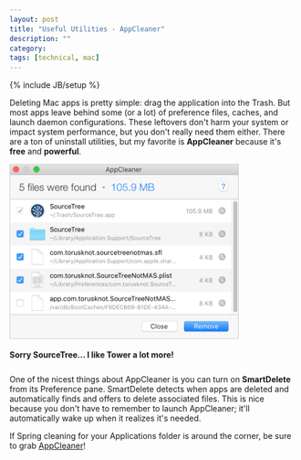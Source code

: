 ```yaml
---
layout: post
title: "Useful Utilities - AppCleaner"
description: ""
category: 
tags: [technical, mac]
---
```

{% include JB/setup %}

Deleting Mac apps is pretty simple: drag the application into the Trash. But most apps leave behind some (or a lot) of preference files, caches, and launch daemon configurations. These leftovers don't harm your system or impact system performance, but you don't really need them either. There are a ton of uninstall utilities, but my favorite is **AppCleaner** because it's **free** and **powerful**.

<div>
	<img class="rounded-corners" style="max-width: 400px; border: 1px solid #cdcdcd;" src="/assets/images/posts/2016-05-12/app_clean_source_tree.png"/>
	<p class="caption-text" style="line-height: 1.5em; margin-bottom: 24px;"><strong>Sorry SourceTree... I like Tower a lot more!</strong></p>
</div>

One of the nicest things about AppCleaner is you can turn on **SmartDelete** from its Preference pane. SmartDelete detects when apps are deleted and automatically finds and offers to delete associated files. This is nice because you don't have to remember to launch AppCleaner; it'll automatically wake up when it realizes it's needed. 

If Spring cleaning for your Applications folder is around the corner, be sure to grab [AppCleaner][1]!

[1]: https://freemacsoft.net/appcleaner/
